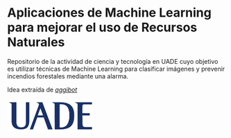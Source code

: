 # Aplicaciones de Machine Learning para mejorar el uso de Recursos Naturales
Repositorio de la actividad de ciencia y tecnología en UADE cuyo objetivo es utilizar técnicas de Machine Learning para clasificar imágenes y prevenir incendios forestales mediante una alarma.

Idea extraída de [*aggibot*](https://twitter.com/aggibot)

<img src="images\uade.png" width="200">

